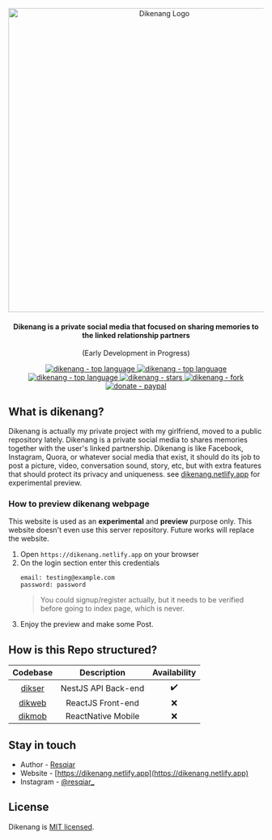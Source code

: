 <p align="center">
  <a href="https://dikenang.netlify.app" target="_blank"><img src="https://i.imgur.com/irBDntm.png" width="600" alt="Dikenang Logo" /></a>
</p>
 <h4 align="center">Dikenang is a private social media that focused on sharing memories to the linked relationship partners</h4>
 <p align="center">(Early Development in Progress)</p>
<p align="center">
  <a href="https://github.com/resqiar/dikenang-server" target="_blank">
    <img src="https://img.shields.io/github/languages/top/resqiar/dikenang-server?style=for-the-badge" alt="dikenang - top language" />
  </a>
  <a href="https://github.com/resqiar/dikenang-server" target="_blank">
    <img src="https://img.shields.io/github/license/resqiar/dikenang-server?style=for-the-badge" alt="dikenang - top language" />
  </a>
  <a href="https://github.com/resqiar/dikenang-server" target="_blank">
    <img src="https://img.shields.io/github/last-commit/resqiar/dikenang-server?style=for-the-badge" alt="dikenang - top language" />
  </a>
  <a href="https://github.com/resqiar/dikenang-server" target="_blank">
    <img src="https://img.shields.io/github/stars/resqiar/dikenang-server?style=for-the-badge" alt="dikenang - stars" />
  </a>
  <a href="https://github.com/resqiar/dikenang-server" target="_blank">
    <img src="https://img.shields.io/github/forks/resqiar/dikenang-server?style=for-the-badge" alt="dikenang - fork" />
  </a>
  <a href="https://paypal.me/resqiar" target="_blank">
    <img src="https://img.shields.io/badge/Donate-PayPal-ff3f59.svg?style=for-the-badge" alt="donate - paypal" />
  </a>
</p>


## What is dikenang?

Dikenang is actually my private project with my girlfriend, moved to a public repository lately. Dikenang is a private social media to shares memories together with the user's linked partnership. Dikenang is like Facebook, Instagram, Quora, or whatever social media that exist, it should do its job to post a picture, video, conversation sound, story, etc, but with extra features that should protect its privacy and uniqueness. see [dikenang.netlify.app](https://dikenang.netlify.app) for experimental preview.

### How to preview dikenang webpage

This website is used as an **experimental** and **preview** purpose only. This website doesn't even use this server repository. Future works will replace the website.

1. Open `https://dikenang.netlify.app` on your browser
2. On the login section enter this credentials
    ```
    email: testing@example.com
    password: password
    ```
    > You could signup/register actually, but it needs to be verified before going to index page, which is never.    
3. Enjoy the preview and make some Post.

## How is this Repo structured?

|     Codebase     |     Description     | Availability |
|:----------------:|:-------------------:|:------------:|
| [dikser](dikser) | NestJS API Back-end |       ✔️      |
| [dikweb](dikweb) |  ReactJS Front-end  |       ❌      |
| [dikmob](dikmob) |  ReactNative Mobile |       ❌      |

## Stay in touch

- Author - [Resqiar](https://github.com/resqiar)
- Website - [https://dikenang.netlify.app](https://dikenang.netlify.app)
- Instagram - [@resqiar_](https://instagram.com/resqiar)

## License

Dikenang is [MIT licensed](LICENSE).
